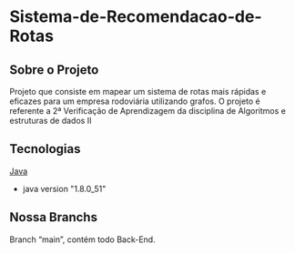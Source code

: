 # Sistema-de-Recomendacao-de-Rotas

## Sobre o Projeto
Projeto que consiste em mapear um sistema de rotas mais rápidas e eficazes para um empresa rodoviária utilizando grafos. 
 O projeto é referente a 2ª Verificação de Aprendizagem da disciplina de Algoritmos e estruturas de dados II

## Tecnologias
[Java](https://www.java.com/en/download/)
*   java version "1.8.0_51"

## Nossa Branchs
Branch “main”, contém todo Back-End.


